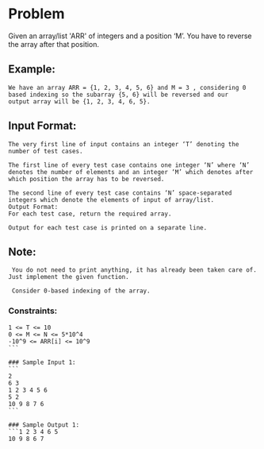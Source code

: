# Problem

Given an array/list 'ARR' of integers and a position ‘M’. You have to reverse the array after that position.

## Example:

```
We have an array ARR = {1, 2, 3, 4, 5, 6} and M = 3 , considering 0
based indexing so the subarray {5, 6} will be reversed and our
output array will be {1, 2, 3, 4, 6, 5}.

```

## Input Format:

```
The very first line of input contains an integer ‘T’ denoting the number of test cases.

The first line of every test case contains one integer ‘N’ where ‘N’ denotes the number of elements and an integer ‘M’ which denotes after which position the array has to be reversed.

The second line of every test case contains ‘N’ space-separated integers which denote the elements of input of array/list.
Output Format:
For each test case, return the required array.

Output for each test case is printed on a separate line.
```

## Note:

` You do not need to print anything, it has already been taken care of. Just implement the given function.`

` Consider 0-based indexing of the array.`

### Constraints:

````
1 <= T <= 10
0 <= M <= N <= 5*10^4
-10^9 <= ARR[i] <= 10^9
```

### Sample Input 1:
```
2
6 3
1 2 3 4 5 6
5 2
10 9 8 7 6
```

### Sample Output 1:
```1 2 3 4 6 5
10 9 8 6 7
````

